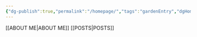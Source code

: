 ```yaml
---
{"dg-publish":true,"permalink":"/homepage/","tags":"gardenEntry","dgHomeLink":true,"dgPassFrontmatter":false}
---
```



[[ABOUT ME|ABOUT ME]]
[[POSTS|POSTS]]
